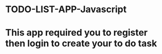 # TODO-LIST-APP-Javascript

# This app required you to register then login to create your to do task
